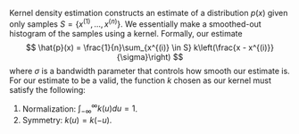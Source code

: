 Kernel density estimation constructs an estimate of a distribution $p(x)$ given only samples $S = \{ x^{(1)}, \ldots, x^{(n)} \}$. We essentially make a smoothed-out histogram of the samples using a kernel. Formally, our estimate 
$$
\hat{p}(x) = \frac{1}{n}\sum_{x^{(i)} \in S} k\left(\frac{x - x^{(i)}}{\sigma}\right)
$$
 where $\sigma$ is a bandwidth parameter that controls how smooth our estimate is. For our estimate to be a valid, the function $k$ chosen as our kernel must satisfy the following:
1. Normalization: $\int_{-\infty}^{\infty} k(u) du = 1$.
2. Symmetry: $k(u) = k(-u)$.